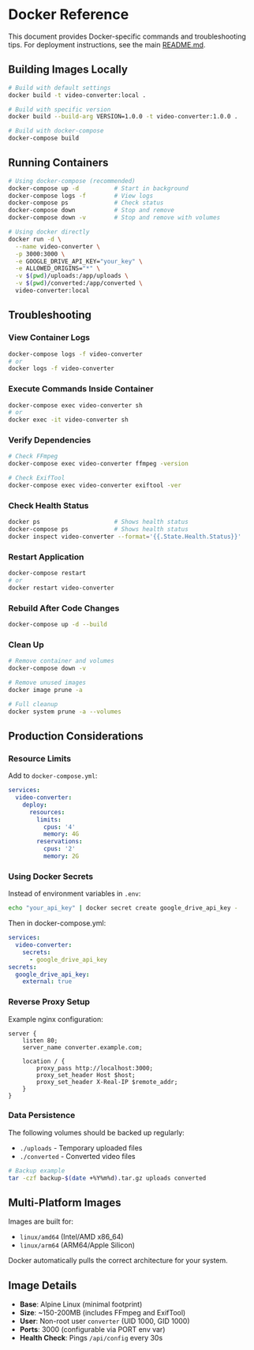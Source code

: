 # Docker Reference

This document provides Docker-specific commands and troubleshooting tips. For deployment instructions, see the main [README.md](README.md).

## Building Images Locally

```bash
# Build with default settings
docker build -t video-converter:local .

# Build with specific version
docker build --build-arg VERSION=1.0.0 -t video-converter:1.0.0 .

# Build with docker-compose
docker-compose build
```

## Running Containers

```bash
# Using docker-compose (recommended)
docker-compose up -d          # Start in background
docker-compose logs -f        # View logs
docker-compose ps             # Check status
docker-compose down           # Stop and remove
docker-compose down -v        # Stop and remove with volumes

# Using docker directly
docker run -d \
  --name video-converter \
  -p 3000:3000 \
  -e GOOGLE_DRIVE_API_KEY="your_key" \
  -e ALLOWED_ORIGINS="*" \
  -v $(pwd)/uploads:/app/uploads \
  -v $(pwd)/converted:/app/converted \
  video-converter:local
```

## Troubleshooting

### View Container Logs
```bash
docker-compose logs -f video-converter
# or
docker logs -f video-converter
```

### Execute Commands Inside Container
```bash
docker-compose exec video-converter sh
# or
docker exec -it video-converter sh
```

### Verify Dependencies
```bash
# Check FFmpeg
docker-compose exec video-converter ffmpeg -version

# Check ExifTool
docker-compose exec video-converter exiftool -ver
```

### Check Health Status
```bash
docker ps                     # Shows health status
docker-compose ps             # Shows health status
docker inspect video-converter --format='{{.State.Health.Status}}'
```

### Restart Application
```bash
docker-compose restart
# or
docker restart video-converter
```

### Rebuild After Code Changes
```bash
docker-compose up -d --build
```

### Clean Up
```bash
# Remove container and volumes
docker-compose down -v

# Remove unused images
docker image prune -a

# Full cleanup
docker system prune -a --volumes
```

## Production Considerations

### Resource Limits
Add to `docker-compose.yml`:
```yaml
services:
  video-converter:
    deploy:
      resources:
        limits:
          cpus: '4'
          memory: 4G
        reservations:
          cpus: '2'
          memory: 2G
```

### Using Docker Secrets
Instead of environment variables in `.env`:
```bash
echo "your_api_key" | docker secret create google_drive_api_key -
```

Then in docker-compose.yml:
```yaml
services:
  video-converter:
    secrets:
      - google_drive_api_key
secrets:
  google_drive_api_key:
    external: true
```

### Reverse Proxy Setup
Example nginx configuration:
```nginx
server {
    listen 80;
    server_name converter.example.com;
    
    location / {
        proxy_pass http://localhost:3000;
        proxy_set_header Host $host;
        proxy_set_header X-Real-IP $remote_addr;
    }
}
```

### Data Persistence
The following volumes should be backed up regularly:
- `./uploads` - Temporary uploaded files
- `./converted` - Converted video files

```bash
# Backup example
tar -czf backup-$(date +%Y%m%d).tar.gz uploads converted
```

## Multi-Platform Images

Images are built for:
- `linux/amd64` (Intel/AMD x86_64)
- `linux/arm64` (ARM64/Apple Silicon)

Docker automatically pulls the correct architecture for your system.

## Image Details

- **Base**: Alpine Linux (minimal footprint)
- **Size**: ~150-200MB (includes FFmpeg and ExifTool)
- **User**: Non-root user `converter` (UID 1000, GID 1000)
- **Ports**: 3000 (configurable via PORT env var)
- **Health Check**: Pings `/api/config` every 30s
